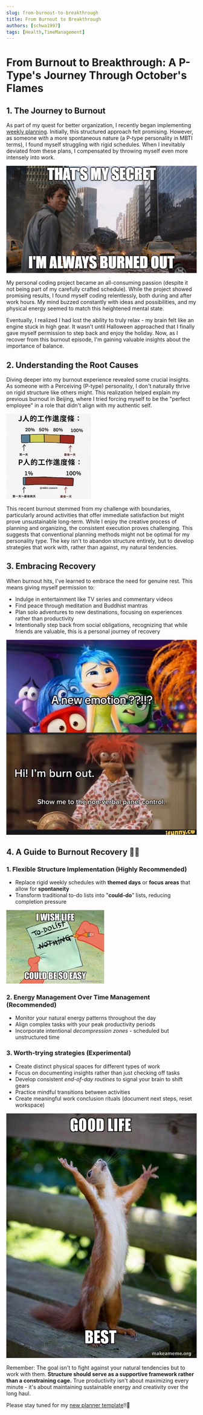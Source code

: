```yaml
---
slug: from-burnout-to-breakthrough
title: From Burnout to Breakthrough
authors: [schwa1997]
tags: [Health,TimeManagement]
---
```


# From Burnout to Breakthrough: A P-Type's Journey Through October's Flames

## 1. The Journey to Burnout
As part of my quest for better organization, I recently began implementing [weekly planning](/blog/2024-10-30-planner). Initially, this structured approach felt promising. However, as someone with a more spontaneous nature (a P-type personality in MBTI terms), I found myself struggling with rigid schedules. When I inevitably deviated from these plans, I compensated by throwing myself even more intensely into work.

![Burnout Cycle](./burnout.png)

My personal coding project became an all-consuming passion (despite it not being part of my carefully crafted schedule). While the project showed promising results, I found myself coding relentlessly, both during and after work hours. My mind buzzed constantly with ideas and possibilities, and my physical energy seemed to match this heightened mental state.

Eventually, I realized I had lost the ability to truly relax - my brain felt like an engine stuck in high gear. It wasn't until Halloween approached that I finally gave myself permission to step back and enjoy the holiday. Now, as I recover from this burnout episode, I'm gaining valuable insights about the importance of balance.

## 2. Understanding the Root Causes
Diving deeper into my burnout experience revealed some crucial insights. As someone with a Perceiving (P-type) personality, I don't naturally thrive on rigid structure like others might. This realization helped explain my previous burnout in Beijing, where I tried forcing myself to be the "perfect employee" in a role that didn't align with my authentic self.

![work as a P人](./image2.jpg)

This recent burnout stemmed from my challenge with boundaries, particularly around activities that offer immediate satisfaction but might prove unsustainable long-term. While I enjoy the creative process of planning and organizing, the consistent execution proves challenging. This suggests that conventional planning methods might not be optimal for my personality type. The key isn't to abandon structure entirely, but to develop strategies that work with, rather than against, my natural tendencies.

## 3. Embracing Recovery
When burnout hits, I've learned to embrace the need for genuine rest. This means giving myself permission to:
- Indulge in entertainment like TV series and commentary videos
- Find peace through meditation and Buddhist mantras
- Plan solo adventures to new destinations, focusing on experiences rather than productivity
- Intentionally step back from social obligations, recognizing that while friends are valuable, this is a personal journey of recovery

![burnout recovery](./burnout.jpg)

## 4. A Guide to Burnout Recovery 🧘‍♀️

### 1. Flexible Structure Implementation (Highly Recommended) 
- Replace rigid weekly schedules with **themed days** or **focus areas** that allow for **spontaneity**
- Transform traditional to-do lists into "**could-do**" lists, reducing completion pressure

![to-do list](./image3.jpg)

### 2. Energy Management Over Time Management (Recommended) 
- Monitor your natural energy patterns throughout the day
- Align complex tasks with your peak productivity periods
- Incorporate intentional _decompression zones_ - scheduled but unstructured time

### 3. Worth-trying strategies (Experimental) 
- Create distinct physical spaces for different types of work
- Focus on documenting insights rather than just checking off tasks
- Develop consistent _end-of-day routines_ to signal your brain to shift gears
- Practice mindful transitions between activities
- Create meaningful work conclusion rituals (document next steps, reset workspace)


![happy life](./image4.jpg)

Remember: The goal isn't to fight against your natural tendencies but to work with them. **Structure should serve as a supportive framework rather than a constraining cage.** True productivity isn't about maximizing every minute - it's about maintaining sustainable energy and creativity over the long haul.


Please stay tuned for my [new planner template](/blog/new-planner-template)!!🥳
